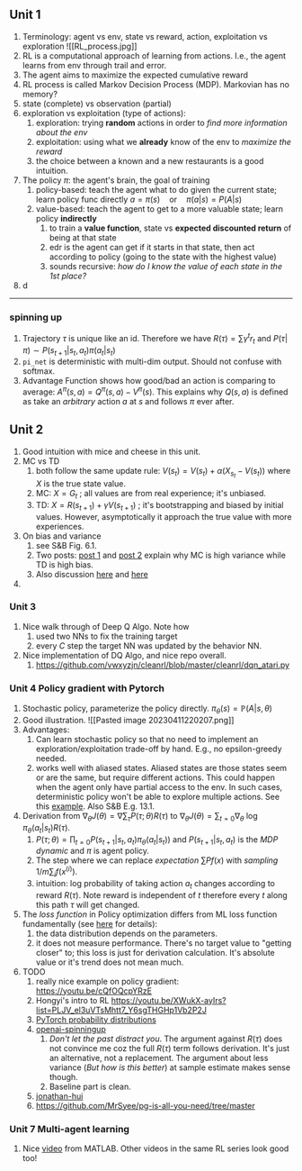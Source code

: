 ## Unit 1
1. Terminology: agent vs env, state vs reward, action, exploitation vs exploration
![[RL_process.jpg]]
2. RL is a computational approach of learning from actions. I.e., the agent learns from env through trail and error.
3. The agent aims to maximize the expected cumulative reward
4. RL process is called Markov Decision Process (MDP). Markovian has no memory?
5. state (complete) vs observation (partial)
6. exploration vs exploitation (type of actions): 
	1. exploration: trying **random** actions in order to *find more information about the env*
	2. exploitation: using what we **already** know of the env to *maximize the reward*
	3. the choice between a known and a new restaurants is a good intuition.
7. The policy $\pi$: the agent's brain, the goal of training
	1. policy-based: teach the agent what to do given the current state; learn policy func directly
			$a = \pi (s)\quad \mathrm{or} \quad \pi(a|s) = P(A|s)$
	2. value-based: teach the agent to get to a more valuable state; learn policy **indirectly**
		1. to train a **value function**, state vs **expected discounted return** of being at that state
		2. edr is the agent can get if it starts in that state, then act according to policy (going to the state with the highest value)
		3. sounds recursive: *how do I know the value of each state in the 1st place?*
8. d

---


### spinning up
1. Trajectory $\tau$ is unique like an id. Therefore we have $R(\tau) = \sum \gamma^t r_t$ and $P(\tau|\pi) \sim P(s_{t+1}|s_t, a_t)\pi(a_t|s_t)$ 
2. `pi_net` is deterministic with multi-dim output. Should not confuse with softmax.
3. Advantage Function shows how good/bad an action is comparing to average: $A^{\pi}(s, a)=Q^{\pi}(s, a)-V^{\pi}(s)$. This explains why $Q(s, a)$ is defined as take an *arbitrary* action $a$ at $s$ and follows $\pi$ ever after. 

## Unit 2
1. Good intuition with mice and cheese in this unit.
2. MC vs TD
	1. both follow the same update rule: $V(s_t) = V(s_t) + \alpha (X_{s_t} - V(s_t))$ where $X$ is the true state value.
	2. MC: $X = G_t$ ; all values are from real experience; it's unbiased.
	3. TD: $X = R(s_{t+1}) + \gamma V(s_{t+1})$ ; it's bootstrapping and biased by initial values. However, asymptotically it approach the true value with more experiences.
3. On bias and variance
	1. see S&B Fig. 6.1. 
	2. Two posts: [post 1](https://www.endtoend.ai/blog/bias-variance-tradeoff-in-reinforcement-learning/) and [post 2](https://blog.mlreview.com/making-sense-of-the-bias-variance-trade-off-in-deep-reinforcement-learning-79cf1e83d565explains) explain why MC is high variance while TD is high bias. 
	3. Also discussion [here](https://stats.stackexchange.com/questions/355820/why-do-temporal-difference-td-methods-have-lower-variance-than-monte-carlo-met) and [here](https://stats.stackexchange.com/questions/336974/when-are-monte-carlo-methods-preferred-over-temporal-difference-ones)
4. 


### Unit 3
1. Nice walk through of Deep Q Algo. Note how
	1. used two NNs to fix the training target
	2. every $C$ step the target NN was updated by the behavior NN.
2. Nice implementation of DQ Algo, and nice repo overall.
	1. https://github.com/vwxyzjn/cleanrl/blob/master/cleanrl/dqn_atari.py

### Unit 4 Policy gradient with Pytorch
1. Stochastic policy, parameterize the policy directly. $\pi_{\theta}(s)=\mathbb{P}(A|s, \theta)$
2. Good illustration. ![[Pasted image 20230411220207.png]]
3. Advantages:
	1. Can learn stochastic policy so that no need to implement an exploration/exploitation trade-off by hand. E.g., no epsilon-greedy needed.
	2. works well with aliased states. Aliased states are those states seem or are the same, but require different actions. This could happen when the agent only have partial access to the env. In such cases, deterministic policy won't be able to explore multiple actions. See this [example](https://youtu.be/y3oqOjHilio?t=1465). Also S&B E.g. 13.1.
4. Derivation from $\nabla_\theta J(\theta) = \nabla \sum_{\tau} P(\tau; \theta) R(\tau)$  to  $\nabla_\theta J(\theta) = \sum_{t=0} \nabla_{\theta} \ \log \pi_{\theta}(a_t|s_t)R(\tau)$.
	1. $P(\tau;\theta)=\prod_{t=0} P(s_{t+1}|s_t, a_t) \pi_{\theta}(a_t|s_t))$ and $P(s_{t+1}|s_t, a_t)$ is the *MDP dynamic* and $\pi$ is agent policy.
	2. The step where we can replace *expectation* $\sum P f(x)$ with *sampling* $1/m \sum_{i} f(x^{(i)})$. 
	3. intuition: log probability of taking action $a_t$ changes according to reward $R(\tau)$. Note reward is independent of $t$ therefore every $t$ along this path $\tau$ will get changed.
5. The *loss function* in Policy optimization differs from ML loss function fundamentally (see [here](https://spinningup.openai.com/en/latest/spinningup/rl_intro3.html#implementing-the-simplest-policy-gradient) for details):
	1. the data distribution depends on the parameters.
	2. it does not measure performance. There's no target value to "getting closer" to; this loss is just for derivation calculation. It's absolute value or it's trend does not mean much.
6. TODO
	1. really nice example on policy gradient: https://youtu.be/cQfOQcpYRzE
	2. Hongyi's intro to RL https://youtu.be/XWukX-ayIrs?list=PLJV_el3uVTsMhtt7_Y6sgTHGHp1Vb2P2J
	3. [PyTorch probability distributions](https://pytorch.org/docs/stable/distributions.html#)
	4. [openai-spinningup](https://spinningup.openai.com/en/latest/spinningup/rl_intro3.html)
		1. *Don't let the past distract you*. The argument against $R(\tau)$ does not convince me coz the full $R(\tau)$ term follows derivation. It's just an alternative, not a replacement. The argument about less variance (*But how is this better*) at sample estimate makes sense though.
		2. Baseline part is clean.
	5. [jonathan-hui](https://jonathan-hui.medium.com/rl-policy-gradients-explained-9b13b688b146)
	6. https://github.com/MrSyee/pg-is-all-you-need/tree/master

### Unit 7 Multi-agent learning
1. Nice [video](https://youtu.be/qgb0gyrpiGk) from MATLAB. Other videos in the same RL series look good too!
